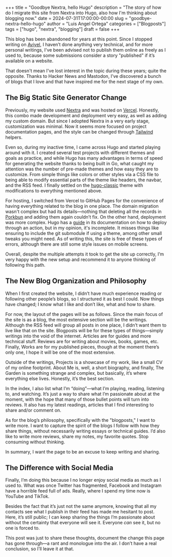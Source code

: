 +++
title = "Goodbye Nextra, hello Hugo"
description = "The story of how do I migrate this site from Nextra into Hugo, also how I'm thinking about blogging now."
date = 2024-07-31T17:00:00-00:00
slug = "goodbye-nextra-hello-hugo"
author = "Luis Angel Ortega"
categories = ["Blogposts"]
tags = ["hugo", "nextra", "blogging"]
draft = false
+++

This blog has been abandoned for years at this point. Since I stopped writing on [Aviyel](HTTPS://aviyel.com), I haven’t done anything very technical, and for more personal writings, I've been advised not to publish them online as freely as I used to, because some submissions consider a story "published" if it’s available on a website.

That doesn't mean I've lost interest in the topic during these years; quite the opposite. Thanks to Hacker News and Mastodon, I’ve discovered a bunch of blogs that I love and that have inspired me for the next stage of my own.

## The Big Static Site Generator Change

Previously, my website used [Nextra](https://github.com/shuding/nextra) and was hosted on [Vercel](https://vercel.com/). Honestly, this combo made development and deployment very easy, as well as adding my custom domain. But since I adopted Nextra in a very early stage, customization was minimal. Now it seems more focused on project documentation pages, and the style can be changed through [Tailwind](https://tailwindcss.com/) helpers.

Even so, during my inactive time, I came across Hugo and started playing around with it. I created several test projects with different themes and goals as practice, and while Hugo has many advantages in terms of speed for generating the website thanks to being built in Go, what caught my attention was the number of pre-made themes and how easy they are to customize. From simple things like colors or other styles via a CSS file to being able to modify essential parts of the theme like headers, the navbar, and the RSS feed. I finally settled on the [hugo-classic](https://github.com/goodroot/hugo-classic) theme with modifications to everything mentioned above.

For hosting, I switched from Vercel to GitHub Pages for the convenience of having everything related to the blog in one place. The domain migration wasn't complex but had its details—nothing that deleting all the records in [Porkbun](https://porkbun.com/) and adding them again couldn’t fix. On the other hand, deployment was more complex. Hugo has a [guide](https://gohugo.io/hosting-and-deployment/hosting-on-github/#prose) in its documentation on how to deploy through an action, but in my opinion, it's incomplete. It misses things like ensuring to include the git submodule if using a theme, among other small tweaks you might need. As of writing this, the site is free of these types of errors, although there are still some style issues on mobile screens.

Overall, despite the multiple attempts it took to get the site up correctly, I’m very happy with the new setup and recommend it to anyone thinking of following this path.

## The New Blog Organization and Philosophy

When I first created the website, I didn’t have much experience reading or following other people’s blogs, so I structured it as best I could. Now things have changed; I know what I like and don’t like, what and how to share.

For now, the layout of the pages will be as follows. Since the main focus of the site is as a blog, the most extensive section will be the writings. Although the RSS feed will group all posts in one place, I didn’t want them to live like that on the site. Blogposts will be for these types of things—simply writings into the void of the internet. Articles are for guides and more technical stuff. Reviews are for writing about movies, books, games, etc. Finally, Works are for my published pieces, though at the moment there’s only one, I hope it will be one of the most extensive.

Outside of the writings, Projects is a showcase of my work, like a small CV of my online footprint. About Me is, well, a short biography, and finally, The Garden is something strange and complex, but basically, it’s where everything else lives. Honestly, it’s the best section.

In the index, I also list what I’m “doing”—what I’m playing, reading, listening to, and watching. It’s just a way to share what I’m passionate about at the moment, with the hope that many of those bullet points will turn into reviews. It also has my latest readings, articles that I find interesting to share and/or comment on.

As for the blog’s philosophy, specifically with the "blogposts," I want to write more. I want to capture the spirit of the blogs I follow with how they share things, without necessarily writing essays or technical guides. I’d also like to write more reviews, share my notes, my favorite quotes. Stop consuming without thinking.

In summary, I want the page to be an excuse to keep writing and sharing.

## The Difference with Social Media

Finally, I’m doing this because I no longer enjoy social media as much as I used to. What was once Twitter has fragmented, Facebook and Instagram have a horrible feed full of ads. Really, where I spend my time now is YouTube and TikTok.

Besides the fact that it’s just not the same anymore, knowing that all my contacts see what I publish in their feed has made me hesitant to post. Here, it’s still public; I can keep sharing the things I’m passionate about without the certainty that everyone will see it. Everyone *can* see it, but no one is forced to.

This post was just to share these thoughts, document the change this page has gone through—a rant and monologue into the air. I don’t have a real conclusion, so I’ll leave it at that.
